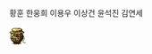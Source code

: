 <p>
황훈
한웅희
이용우
이상건
윤석진
김연세
</p>
<p>
<img src=https://github.com/bcaitech1/p4-mod-model_diet/blob/main/Diet.gif>
</p>
